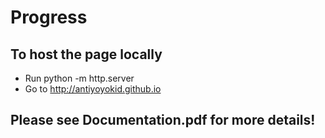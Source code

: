 # Progress

## To host the page locally
- Run python -m http.server
- Go to http://antiyoyokid.github.io

## Please see Documentation.pdf for more details!
